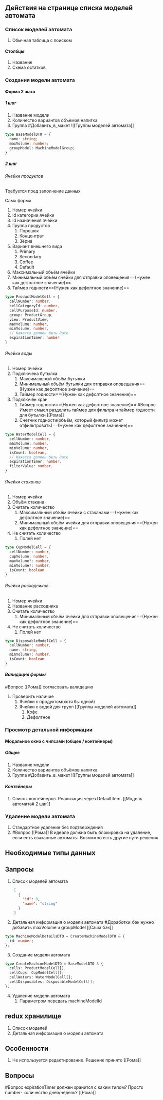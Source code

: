 ## Действия на странице списка моделей автомата
### Список моделей автомата
1. Обычная таблица с поиском
 #### Столбцы
 1. Название
 2. Схема остатков
### Создания модели автомата
#### Форма 2 шага
##### 1 шаг
1. Название модели
2. Количество вариантов объёмов напитка 
3. Группа #Добавить_в_макет ![[Группы моделей автомата]]
```ts
type BaseModelDTO = {
  name: string;
  maxVolume: number;
  groupModel: MachineModelGroup;
}
```


##### 2 шаг
###### Ячейки продуктов
Требуется пред заполнение данных

Сама форма
1. Номер ячейки
2. Id категории ячейки
3. id назначения ячейки
4. Группа продуктов
	1. Порошок
	2. Концентрат
	3. Зёрна
5. Вариант внешнего вида
	1. Primary
	2. Secondary
	3. Coffee
	4. Default
6. Максимальный объём ячейки
7. Минимальный объём ячейки для отправки оповещения==(Нужен как дефолтное значение)==
8. Таймер годности==(Нужен как дефолтное значение)==
```ts
type ProductModelCell = {
  cellNumber: number,
  cellCategoryId: number,
  cellPurposeId: number,
  group: ProductGroup,
  view: ProductView,
  maxVolume: number,
  minVolume: number,
  // Кажется должен быть Date
  expirationTimer: number
}
```
###### Ячейки воды
1. Номер ячейки
2. Подключена бутылка
	1. Максимальный объём бутылки
	2. Минимальный объём бутылки для отправки оповещения==(Нужен как дефолтное значение)==
	3. Таймер годности==(Нужен как дефолтное значение)==
3. Подключён кран
	1. Таймер годности==(Нужен как дефолтное значение)== #Вопрос Имеет смысл разделить таймер для фильтра и таймер годности для бутылки [[Рома]]
	2. Счётчик годности(объём, который фильтр может отфильтровать)==(Нужен как дефолтное значение)==

```ts
type WaterModelCell = {
  cellNumber: number,
  maxVolume: number,
  minVolume: number,
  isCount: boolean,
  // Кажется должен быть Date
  expirationTimer: number,
  filterValue: number,
}
```
###### Ячейки стаканов
1. Номер ячейки
2. Объём стакана
3. Считать количество
	1. Максимальный объём ячейки с стаканами==(Нужен как дефолтное значение)==
	2. Минимальный объём ячейки для отправки оповещения==(Нужен как дефолтное значение)==
4. Не считать количество
	1. Полей нет

```ts
type CupModelCell = {
  cellNumber: number,
  cupVolume: number,
  maxVolume?: number,
  minVolume?: number,
  isCount: boolean
}
```

###### Ячейки расходников
1. Номер ячейки
2. Название расходника
3.  Считать количество
	1. Минимальный объём ячейки для отправки оповещения==(Нужен как дефолтное значение)==
4. Не считать количество
	1. Полей нет

```ts
type DisposableModelCell = {
  cellNumber: number,
  name: string,
  minVolume?: number,
  isCount: boolean
}
```

##### Валидация формы
#Вопрос [[Рома]] согласовать валидацию
1. Проверить наличие
	1. Ячейки с продуктом(хотя бы одной)
	2. Ячейки с водой для групп [[Группы моделей автомата]]
		1. Кофе
		2. Дефолтное

### Просмотр детальной информации
#### Модальное окно с чипсами (общее / контейнеры)
##### Общее
1. Название модели
2. Количество вариантов объёмов напитка 
3. Группа #Добавить_в_макет ![[Группы моделей автомата]]
##### Контейнеры
1. Список контейнеров. Реализация через DefaultItem. [[Модель автомата# 2 шаг]]

### Удаление модели автомата
1. Стандартное удаление без подтверждения
2. #Вопрос [[Рома]] В идеале должна быть блокировка на удаление, если есть связанные автоматы. Возможно есть другие пути решения

## Необходимые типы данных


## Запросы
1. Список моделей автомата
```json
	[
	  {
	    "id": 0,
	    "name": "string"
	  }
	]

```

2. Детальная информация о модели автомата #Доработки_бэк нужно добавить maxVolume и groupModel [[Саша бэк]]
```ts
type MachineModelDetailsDTO = CreateMachineModelDTO & {  
  id: number;  
};
```

3. Создание модели автомата
```ts
type CreateMachineModelDTO = BaseModelDTO & {  
  cells: ProductModelCell[];  
  cellCups: CupModelCell[];  
  cellWaters: WaterModelCell[];  
  cellDisposables: DisposableModelCell[];  
};
```

4. Удаление модели автомата
	1. Параметром передать machineModelId

## redux хранилище
1. Список моделей
2. Детальная информация о модели автомата

## Особенности
1. Не используется редактирование. Решение принято [[Рома]]

## Вопросы
#Вопрос expirationTimer должен хранится с каким типом? Просто number- количество дней/недель? [[Рома]]